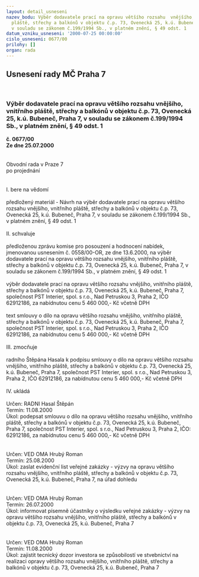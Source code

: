 ```yaml
---
layout: detail_usneseni
nazev_bodu: Výběr dodavatele prací na opravu většího rozsahu  vnějšího, vnitřního
  pláště, střechy a balkónů v objektu č.p. 73, Ovenecká 25, k.ú. Bubeneč, Praha 7,
  v souladu se zákonem č.199/1994 Sb., v platném znění, § 49 odst. 1
datum_vzniku_usneseni: '2000-07-25 00:00:00'
cislo_usneseni: 0677/00
prilohy: []
organ: rada
---
```

<div id="ucUsn_pList" class="usn">
	<span><h2>Usnesení rady MČ Praha 7 </h2>
<br></span><div class="standBody">
<span><h3>Výběr dodavatele prací na opravu většího rozsahu  vnějšího, vnitřního pláště, střechy a balkónů v objektu č.p. 73, Ovenecká 25, k.ú. Bubeneč, Praha 7, v souladu se zákonem č.199/1994 Sb., v platném znění, § 49 odst. 1</h3></span><div class="center">
		<strong>č. 0677/00</strong><br>
	</div>
<div class="center">
		<strong>Ze dne 25.07.2000</strong><br><br>
	</div>     <br>Obvodní rada v Praze 7<br>po projednání<br><br><br>I.	bere na vědomí<br><br> předložený materiál - Návrh na výběr dodavatele prací na opravu většího rozsahu  vnějšího, vnitřního pláště, střechy a balkónů v objektu č.p. 73, Ovenecká 25, k.ú. Bubeneč, Praha 7, v souladu se zákonem č.199/1994 Sb., v platném znění, § 49 odst. 1<br><br>II.	schvaluje <br><br>předloženou zprávu komise pro posouzení a hodnocení nabídek, jmenovanou usnesením č. 0558/00-OR, ze dne 13.6.2000, na výběr dodavatele prací na opravu většího rozsahu  vnějšího, vnitřního pláště, střechy a balkónů v objektu č.p. 73, Ovenecká 25, k.ú. Bubeneč, Praha 7, v souladu se zákonem č.199/1994 Sb., v platném znění, § 49 odst. 1<br><br>výběr dodavatele prací na opravu většího rozsahu  vnějšího, vnitřního pláště, střechy a balkónů v objektu č.p. 73, Ovenecká 25, k.ú. Bubeneč, Praha 7, společnost PST Interier, spol. s r.o., Nad Petruskou 3, Praha 2, IČO 62912186, za nabídnutou cenu 5 460 000,- Kč včetně DPH<br><br>text smlouvy o dílo na opravu většího rozsahu  vnějšího, vnitřního pláště, střechy a balkónů v objektu č.p. 73, Ovenecká 25, k.ú. Bubeneč, Praha 7, společnost PST Interier, spol. s r.o., Nad Petruskou 3, Praha 2, IČO 62912186, za nabídnutou cenu 5 460 000,- Kč včetně DPH<br><br>III.	zmocňuje <br><br>radního Štěpána Hasala k podpisu smlouvy o dílo na opravu většího rozsahu  vnějšího, vnitřního pláště, střechy a balkónů v objektu č.p. 73, Ovenecká 25, k.ú. Bubeneč, Praha 7, společnost PST Interier, spol. s r.o., Nad Petruskou 3, Praha 2, IČO 62912186, za nabídnutou cenu 5 460 000,- Kč včetně DPH<br><br>IV.	ukládá <br><br> Určen:	     	RADNI Hasal Štěpán<br>Termín: 11.08.2000<br>Úkol:	podepsat smlouvu o dílo na opravu většího rozsahu  vnějšího, vnitřního pláště, střechy a balkónů v objektu č.p. 73, Ovenecká 25, k.ú. Bubeneč, Praha 7, společnost PST Interier, spol. s r.o., Nad Petruskou 3, Praha 2, IČO: 62912186, za nabídnutou cenu 5 460 000,- Kč včetně DPH<br> <br><br> Určen:	     	VED OMA Hrubý Roman<br>Termín: 25.08.2000<br>Úkol:	zaslat evidenční list veřejné zakázky - výzvy na opravu většího rozsahu  vnějšího, vnitřního pláště, střechy a balkónů v objektu č.p. 73, Ovenecká 25, k.ú. Bubeneč, Praha 7, na úřad dohledu<br> <br><br> Určen:	     	VED OMA Hrubý Roman<br>Termín: 26.07.2000<br>Úkol:	informovat písemně účastníky o výsledku  veřejné zakázky - výzvy na opravu většího rozsahu  vnějšího, vnitřního pláště, střechy a balkónů v objektu č.p. 73, Ovenecká 25, k.ú. Bubeneč, Praha 7<br> <br><br> Určen:	     	VED OMA Hrubý Roman<br>Termín: 11.08.2000<br>Úkol:	zajistit tecnický dozor investora se způsobilostí ve stvebnictví na realizaci opravy většího rozsahu  vnějšího, vnitřního pláště, střechy a balkónů v objektu č.p. 73, Ovenecká 25, k.ú. Bubeneč, Praha 7<br> </div>
</div>